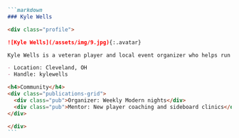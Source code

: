 ````markdown
```markdown
### Kyle Wells

<div class="profile">

![Kyle Wells](/assets/img/9.jpg){:.avatar}

Kyle Wells is a veteran player and local event organizer who helps run weekly tournaments and supports newer players.

- Location: Cleveland, OH
- Handle: kylewells

<h4>Community</h4>
<div class="publications-grid">
  <div class="pub">Organizer: Weekly Modern nights</div>
  <div class="pub">Mentor: New player coaching and sideboard clinics</div>
</div>

</div>
```
````
